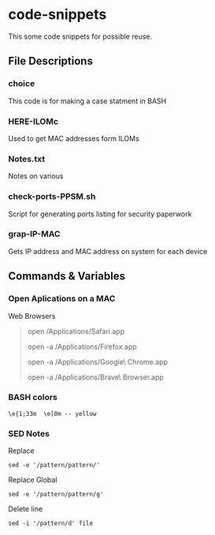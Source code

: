# code-snippets
This some code snippets for possible reuse.

## File Descriptions 
### choice
This code is for making a case statment in BASH

### HERE-ILOMc
Used to get MAC addresses form ILOMs

### Notes.txt
Notes on various 

### check-ports-PPSM.sh
Script for generating ports listing for security paperwork

### grap-IP-MAC
Gets IP address and MAC address on system for each device 

## Commands & Variables  
### Open Aplications on a MAC
Web Browsers 
> open /Applications/Safari.app
> 
> open -a /Applications/Firefox.app
> 
> open -a /Applications/Google\ Chrome.app
> 
> open -a /Applications/Brave\ Browser.app
>

 ### BASH colors 
 ```
\e{1;33m  \e[0m -- yellow
```
### SED Notes
Replace
``` 
sed -e '/pattern/pattern/'
```
Replace Global
```
sed -e '/pattern/pattern/g'
```
Delete line
```
sed -i '/pattern/d' file
```


